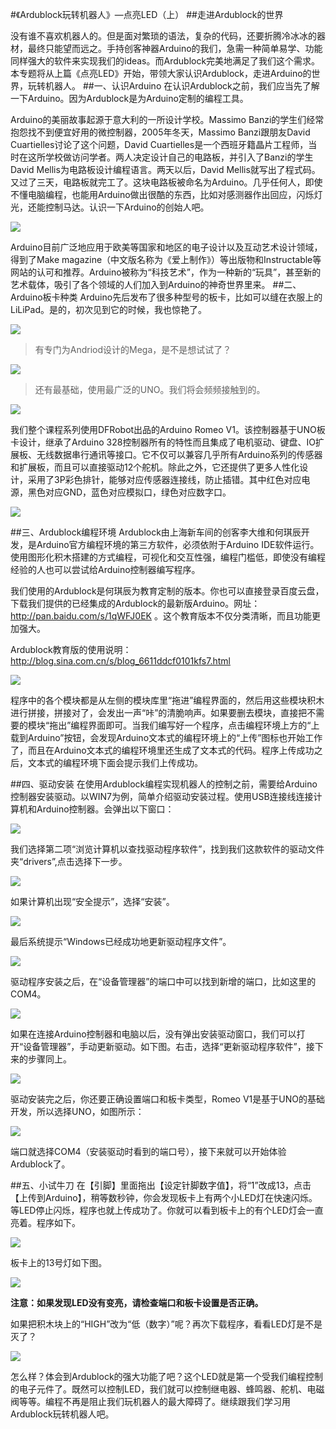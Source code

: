 #《Ardublock玩转机器人》—点亮LED（上）
##走进Ardublock的世界

没有谁不喜欢机器人的。但是面对繁琐的语法，复杂的代码，还要折腾冷冰冰的器材，最终只能望而远之。手持创客神器Arduino的我们，急需一种简单易学、功能同样强大的软件来实现我们的ideas。而Ardublock完美地满足了我们这个需求。本专题将从上篇《点亮LED》开始，带领大家认识Ardublock，走进Arduino的世界，玩转机器人。
##一、认识Arduino
在认识Ardublock之前，我们应当先了解一下Arduino。因为Ardublock是为Arduino定制的编程工具。

Arduino的美丽故事起源于意大利的一所设计学校。Massimo Banzi的学生们经常抱怨找不到便宜好用的微控制器，2005年冬天，Massimo Banzi跟朋友David Cuartielles讨论了这个问题，David Cuartielles是一个西班牙籍晶片工程师，当时在这所学校做访问学者。两人决定设计自己的电路板，并引入了Banzi的学生David Mellis为电路板设计编程语言。两天以后，David Mellis就写出了程式码。又过了三天，电路板就完工了。这块电路板被命名为Arduino。几乎任何人，即使不懂电脑编程，也能用Arduino做出很酷的东西，比如对感测器作出回应，闪烁灯光，还能控制马达。认识一下Arduino的创始人吧。

![](http://doask.qiniudn.com/openbook9-arduinoblockone11.PNG)

Arduino目前广泛地应用于欧美等国家和地区的电子设计以及互动艺术设计领域，得到了Make magazine（中文版名称为《爱上制作》）等出版物和Instructable等网站的认可和推荐。Arduino被称为“科技艺术”，作为一种新的“玩具”，甚至新的艺术载体，吸引了各个领域的人们加入到Arduino的神奇世界里来。
##二、Arduino板卡种类
Arduino先后发布了很多种型号的板卡，比如可以缝在衣服上的LiLiPad。是的，初次见到它的时候，我也惊艳了。

![](http://doask.qiniudn.com/openbook9-arduinoblockone12.png)

>有专门为Andriod设计的Mega，是不是想试试了？

![](http://doask.qiniudn.com/openbook9-arduinoblockone13.PNG)

>还有最基础，使用最广泛的UNO。我们将会频频接触到的。

![](http://doask.qiniudn.com/openbook9-arduinoblockone14.PNG)

我们整个课程系列使用DFRobot出品的Arduino Romeo V1。该控制器基于UNO板卡设计，继承了Arduino 328控制器所有的特性而且集成了电机驱动、键盘、IO扩展板、无线数据串行通讯等接口。它不仅可以兼容几乎所有Arduino系列的传感器和扩展板，而且可以直接驱动12个舵机。除此之外，它还提供了更多人性化设计，采用了3P彩色排针，能够对应传感器连接线，防止插错。其中红色对应电源，黑色对应GND，蓝色对应模拟口，绿色对应数字口。

![](http://doask.qiniudn.com/openbook9-arduinoblockone15.png)

##三、Ardublock编程环境
Ardublock由上海新车间的创客李大维和何琪辰开发，是Arduino官方编程环境的第三方软件，必须依附于Arduino IDE软件运行。使用图形化积木搭建的方式编程，可视化和交互性强，编程门槛低，即使没有编程经验的人也可以尝试给Arduino控制器编写程序。

我们使用的Ardublock是何琪辰为教育定制的版本。你也可以直接登录百度云盘，下载我们提供的已经集成的Ardublock的最新版Arduino。网址：http://pan.baidu.com/s/1qWFJ0EK 。这个教育版本不仅分类清晰，而且功能更加强大。

Ardublock教育版的使用说明：http://blog.sina.com.cn/s/blog_6611ddcf0101kfs7.html

![](http://doask.qiniudn.com/openbook9-arduinoblockone16.png)

程序中的各个模块都是从左侧的模块库里“拖进”编程界面的，然后用这些模块积木进行拼接，拼接对了，会发出一声“咔”的清脆响声。如果要删去模块，直接把不需要的模块“拖出”编程界面即可。当我们编写好一个程序，点击编程环境上方的“上载到Arduino”按钮，会发现Arduino文本式的编程环境上的“上传”图标也开始工作了，而且在Arduino文本式的编程环境里还生成了文本式的代码。程序上传成功之后，文本式的编程环境下面会提示我们上传成功。

##四、驱动安装
在使用Ardublock编程实现机器人的控制之前，需要给Arduino控制器安装驱动。以WIN7为例，简单介绍驱动安装过程。使用USB连接线连接计算机和Arduino控制器。会弹出以下窗口：

![](http://doask.qiniudn.com/openbook9-arduinoblockone17.png)

我们选择第二项“浏览计算机以查找驱动程序软件”，找到我们这款软件的驱动文件夹“drivers”,点击选择下一步。

![](http://doask.qiniudn.com/openbook9-arduinoblockone18.png)

如果计算机出现“安全提示”，选择“安装”。

![](http://doask.qiniudn.com/openbook9-arduinoblockone19.png)

最后系统提示“Windows已经成功地更新驱动程序文件”。

![](http://doask.qiniudn.com/openbook9-arduinoblockone110.png)

驱动程序安装之后，在“设备管理器”的端口中可以找到新增的端口，比如这里的COM4。

![](http://doask.qiniudn.com/openbook9-arduinoblockone111.png)

如果在连接Arduino控制器和电脑以后，没有弹出安装驱动窗口，我们可以打开“设备管理器”，手动更新驱动。如下图。右击，选择“更新驱动程序软件”，接下来的步骤同上。

![](http://doask.qiniudn.com/openbook9-arduinoblockone112.png)


驱动安装完之后，你还要正确设置端口和板卡类型，Romeo V1是基于UNO的基础开发，所以选择UNO，如图所示：

![](http://doask.qiniudn.com/openbook9-arduinoblockone113.png)

端口就选择COM4（安装驱动时看到的端口号），接下来就可以开始体验Ardublock了。

##五、小试牛刀
在【引脚】里面拖出【设定针脚数字值】，将“1”改成13，点击【上传到Arduino】，稍等数秒钟，你会发现板卡上有两个小LED灯在快速闪烁。等LED停止闪烁，程序也就上传成功了。你就可以看到板卡上的有个LED灯会一直亮着。程序如下。

![](http://doask.qiniudn.com/openbook9-arduinoblockone114.png)

板卡上的13号灯如下图。

![](http://doask.qiniudn.com/openbook9-arduinoblockone115.png)

**注意：如果发现LED没有变亮，请检查端口和板卡设置是否正确。**

如果把积木块上的“HIGH”改为“低（数字）”呢？再次下载程序，看看LED灯是不是灭了？

![](http://doask.qiniudn.com/openbook9-arduinoblockone116.png)

怎么样？体会到Ardublock的强大功能了吧？这个LED就是第一个受我们编程控制的电子元件了。既然可以控制LED，我们就可以控制继电器、蜂鸣器、舵机、电磁阀等等。编程不再是阻止我们玩机器人的最大障碍了。继续跟我们学习用Ardublock玩转机器人吧。
